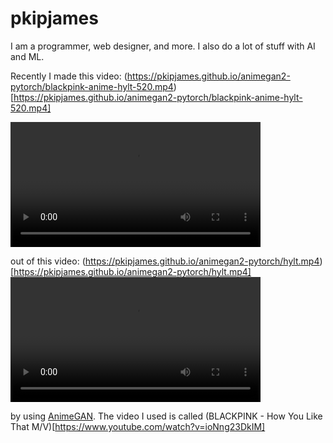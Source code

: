 pkipjames
=========
I am a programmer, web designer, and more. I also do a lot of stuff with AI and ML.

Recently I made this video:
(https://pkipjames.github.io/animegan2-pytorch/blackpink-anime-hylt-520.mp4)[https://pkipjames.github.io/animegan2-pytorch/blackpink-anime-hylt-520.mp4]

<video controls="true" src="https://pkipjames.github.io/animegan2-pytorch/blackpink-anime-hylt-520.mp4" height="200"></video>

out of this video:
(https://pkipjames.github.io/animegan2-pytorch/hylt.mp4)[https://pkipjames.github.io/animegan2-pytorch/hylt.mp4]
<video controls="true" src="https://pkipjames.github.io/animegan2-pytorch/hylt.mp4" height="200"></video>

by using [AnimeGAN](https://github.com/TachibanaYoshino/AnimeGANv2). The video I used is called (BLACKPINK - How You Like That M/V)[https://www.youtube.com/watch?v=ioNng23DkIM]
